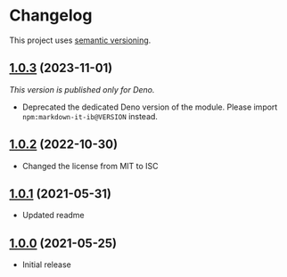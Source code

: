 # Changelog

This project uses [semantic versioning](https://semver.org/).

## [1.0.3] (2023-11-01)

_This version is published only for Deno._

- Deprecated the dedicated Deno version of the module.
  Please import `npm:markdown-it-ib@VERSION` instead.

## [1.0.2] (2022-10-30)

- Changed the license from MIT to ISC

## [1.0.1] (2021-05-31)

- Updated readme

## [1.0.0] (2021-05-25)

- Initial release

[1.0.3]: https://github.com/valtlai/markdown-it-ib/compare/1.0.2...1.0.3
[1.0.2]: https://github.com/valtlai/markdown-it-ib/compare/1.0.1...1.0.2
[1.0.1]: https://github.com/valtlai/markdown-it-ib/compare/1.0.0...1.0.1
[1.0.0]: https://github.com/valtlai/markdown-it-ib/releases/tag/1.0.0
